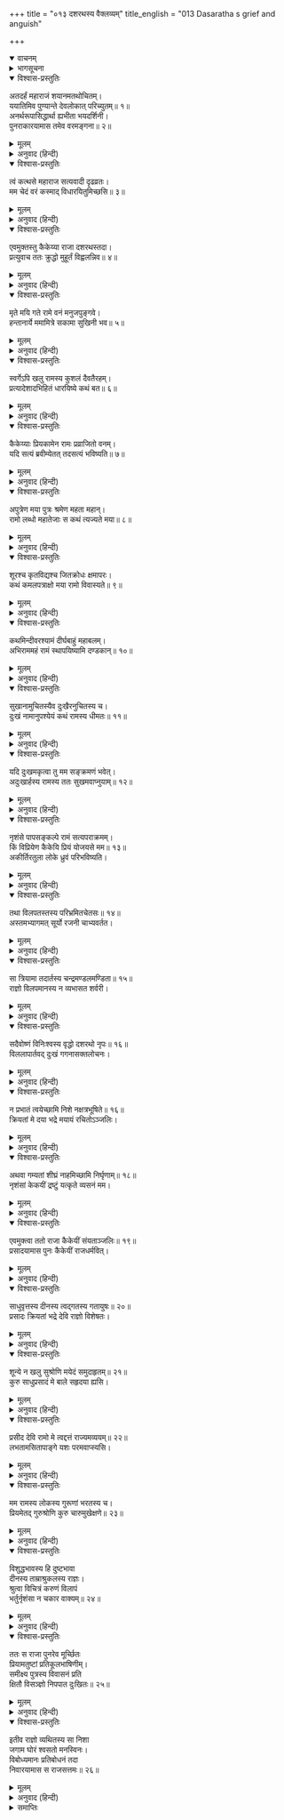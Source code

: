 +++
title = "०१३ दशरथस्य वैक्लव्यम्"
title_english = "013 Dasaratha s grief and anguish"

+++
<details open><summary>वाचनम्</summary>
<div caption="श्रीराम-हरिसीताराममूर्ति-घनपाठिभ्यां वचनम्" class="audioEmbed" src="https://archive.org/download/Ramayana-recitation-Sriram-harisItArAmamUrti-Ghanapaati-v2/Kanda_2/Kanda_2_AYK-013-Dasharadhasya_Vaiklabyam.mp3"></div>
</details>

<details><summary>भागसूचना</summary>

13. राजाका विलाप और कैकेयीसे अनुनय-विनय
</details>

<details open><summary>विश्वास-प्रस्तुतिः</summary>

अतदर्हं महाराजं शयानमतथोचितम्।  
ययातिमिव पुण्यान्ते देवलोकात् परिच्युतम्॥ १॥  
अनर्थरूपासिद्धार्था ह्यभीता भयदर्शिनी।  
पुनराकारयामास तमेव वरमङ्गना॥ २॥
</details>

<details><summary>मूलम्</summary>

अतदर्हं महाराजं शयानमतथोचितम्।  
ययातिमिव पुण्यान्ते देवलोकात् परिच्युतम्॥ १॥  
अनर्थरूपासिद्धार्था ह्यभीता भयदर्शिनी।  
पुनराकारयामास तमेव वरमङ्गना॥ २॥
</details>

<details><summary>अनुवाद (हिन्दी)</summary>

महाराज दशरथ उस अयोग्य और अनुचित अवस्थामें पृथ्वीपर पड़े थे। उस समय वे पुण्य समाप्त होनेपर देवलोकसे भ्रष्ट हुए राजा ययातिके समान जान पड़ते थे। उनकी वैसी दशा देख अनर्थकी साक्षात् मूर्ति कैकेयी, जिसका प्रयोजन अभीतक सिद्ध नहीं हुआ था, जो लोकापवादका भय छोड़ चुकी थी और श्रीरामसे भरतके लिये भय देखती थी, पुनः उसी वरके लिये राजाको सम्बोधित करके कहने लगी—॥ १-२॥
</details>

<details open><summary>विश्वास-प्रस्तुतिः</summary>

त्वं कत्थसे महाराज सत्यवादी दृढव्रतः।  
मम चेदं वरं कस्माद् विधारयितुमिच्छसि॥ ३॥
</details>

<details><summary>मूलम्</summary>

त्वं कत्थसे महाराज सत्यवादी दृढव्रतः।  
मम चेदं वरं कस्माद् विधारयितुमिच्छसि॥ ३॥
</details>

<details><summary>अनुवाद (हिन्दी)</summary>

‘महाराज! आप तो डींग मारा करते थे कि मैं बड़ा सत्यवादी और दृढ़प्रतिज्ञ हूँ, फिर आप मेरे इस वरदानको क्यों हजम कर जाना चाहते हैं?’॥३॥
</details>

<details open><summary>विश्वास-प्रस्तुतिः</summary>

एवमुक्तस्तु कैकेय्या राजा दशरथस्तदा।  
प्रत्युवाच ततः क्रुद्धो मुहूर्तं विह्वलन्निव॥ ४॥
</details>

<details><summary>मूलम्</summary>

एवमुक्तस्तु कैकेय्या राजा दशरथस्तदा।  
प्रत्युवाच ततः क्रुद्धो मुहूर्तं विह्वलन्निव॥ ४॥
</details>

<details><summary>अनुवाद (हिन्दी)</summary>

कैकेयीके ऐसा कहनेपर राजा दशरथ दो घड़ीतक व्याकुलकी-सी अवस्थामें रहे। तत्पश्चात् कुपित होकर उसे इस प्रकार उत्तर देने लगे—॥ ४॥
</details>

<details open><summary>विश्वास-प्रस्तुतिः</summary>

मृते मयि गते रामे वनं मनुजपुङ्गवे।  
हन्तानार्ये ममामित्रे सकामा सुखिनी भव॥ ५॥
</details>

<details><summary>मूलम्</summary>

मृते मयि गते रामे वनं मनुजपुङ्गवे।  
हन्तानार्ये ममामित्रे सकामा सुखिनी भव॥ ५॥
</details>

<details><summary>अनुवाद (हिन्दी)</summary>

‘ओ नीच! तू मेरी शत्रु है। नरश्रेष्ठ श्रीरामके वनमें चले जानेपर जब मेरी मृत्यु हो जायगी, उस समय तू सफलमनोरथ होकर सुखसे रहना॥ ५॥
</details>

<details open><summary>विश्वास-प्रस्तुतिः</summary>

स्वर्गेऽपि खलु रामस्य कुशलं दैवतैरहम्।  
प्रत्यादेशादभिहितं धारयिष्ये कथं बत॥ ६॥
</details>

<details><summary>मूलम्</summary>

स्वर्गेऽपि खलु रामस्य कुशलं दैवतैरहम्।  
प्रत्यादेशादभिहितं धारयिष्ये कथं बत॥ ६॥
</details>

<details><summary>अनुवाद (हिन्दी)</summary>

‘हाय! स्वर्गमें भी जब देवता मुझसे श्रीरामका कुशल समाचार पूछेंगे, उस समय मैं उन्हें क्या उत्तर दूँगा? यदि कहूँ, उन्हें वनमें भेज दिया तो उसके बाद वे लोग जो मेरे प्रति धिक्कारपूर्ण बात कहेंगे, उसे कैसे सह सकूँगा? इसके लिये मुझे बड़ा खेद है॥ ६॥
</details>

<details open><summary>विश्वास-प्रस्तुतिः</summary>

कैकेय्याः प्रियकामेन रामः प्रव्राजितो वनम्।  
यदि सत्यं ब्रवीम्येतत् तदसत्यं भविष्यति॥ ७॥
</details>

<details><summary>मूलम्</summary>

कैकेय्याः प्रियकामेन रामः प्रव्राजितो वनम्।  
यदि सत्यं ब्रवीम्येतत् तदसत्यं भविष्यति॥ ७॥
</details>

<details><summary>अनुवाद (हिन्दी)</summary>

‘कैकेयीका प्रिय करनेकी इच्छासे उसके माँगे हुए वरदानके अनुसार मैंने श्रीरामको वनमें भेज दिया, यदि ऐसा कहूँ और इसे सत्य बताऊँ तो मेरी वह पहली बात असत्य हो जायगी, जिसके द्वारा मैंने रामको राज्य देनेका आश्वासन दिया है॥ ७॥
</details>

<details open><summary>विश्वास-प्रस्तुतिः</summary>

अपुत्रेण मया पुत्रः श्रमेण महता महान्।  
रामो लब्धो महातेजाः स कथं त्यज्यते मया॥ ८॥
</details>

<details><summary>मूलम्</summary>

अपुत्रेण मया पुत्रः श्रमेण महता महान्।  
रामो लब्धो महातेजाः स कथं त्यज्यते मया॥ ८॥
</details>

<details><summary>अनुवाद (हिन्दी)</summary>

‘मैं पहले पुत्रहीन था, फिर महान् परिश्रम करके मैंने जिन महातेजस्वी महापुरुष श्रीरामको पुत्ररूपमें प्राप्त किया है, उनका मेरे द्वारा त्याग कैसे किया जा सकता है?॥ ८॥
</details>

<details open><summary>विश्वास-प्रस्तुतिः</summary>

शूरश्च कृतविद्यश्च जितक्रोधः क्षमापरः।  
कथं कमलपत्राक्षो मया रामो विवास्यते॥ ९॥
</details>

<details><summary>मूलम्</summary>

शूरश्च कृतविद्यश्च जितक्रोधः क्षमापरः।  
कथं कमलपत्राक्षो मया रामो विवास्यते॥ ९॥
</details>

<details><summary>अनुवाद (हिन्दी)</summary>

‘जो शूरवीर, विद्वान्, क्रोधको जीतनेवाले और क्षमापरायण हैं, उन कमलनयन श्रीरामको मैं देशनिकाला कैसे दे सकता हूँ?॥ ९॥
</details>

<details open><summary>विश्वास-प्रस्तुतिः</summary>

कथमिन्दीवरश्यामं दीर्घबाहुं महाबलम्।  
अभिराममहं रामं स्थापयिष्यामि दण्डकान्॥ १०॥
</details>

<details><summary>मूलम्</summary>

कथमिन्दीवरश्यामं दीर्घबाहुं महाबलम्।  
अभिराममहं रामं स्थापयिष्यामि दण्डकान्॥ १०॥
</details>

<details><summary>अनुवाद (हिन्दी)</summary>

‘जिनकी अङ्गकान्ति नीलकमलके समान श्याम है, भुजाएँ विशाल और बल महान् हैं, उन नयनाभिराम श्रीरामको मैं दण्डकवनमें कैसे भेज सकूँगा?॥ १०॥
</details>

<details open><summary>विश्वास-प्रस्तुतिः</summary>

सुखानामुचितस्यैव दुःखैरनुचितस्य च।  
दुःखं नामानुपश्येयं कथं रामस्य धीमतः॥ ११॥
</details>

<details><summary>मूलम्</summary>

सुखानामुचितस्यैव दुःखैरनुचितस्य च।  
दुःखं नामानुपश्येयं कथं रामस्य धीमतः॥ ११॥
</details>

<details><summary>अनुवाद (हिन्दी)</summary>

‘जो सदा सुख भोगनेके ही योग्य हैं, कदापि दुःख भोगनेके योग्य नहीं हैं, उन बुद्धिमान् श्रीरामको दुःख उठाते मैं कैसे देख सकता हूँ?॥ ११॥
</details>

<details open><summary>विश्वास-प्रस्तुतिः</summary>

यदि दुःखमकृत्वा तु मम सङ्क्रमणं भवेत्।  
अदुःखार्हस्य रामस्य ततः सुखमवाप्नुयाम्॥ १२॥
</details>

<details><summary>मूलम्</summary>

यदि दुःखमकृत्वा तु मम सङ्क्रमणं भवेत्।  
अदुःखार्हस्य रामस्य ततः सुखमवाप्नुयाम्॥ १२॥
</details>

<details><summary>अनुवाद (हिन्दी)</summary>

‘जो दुःख भोगनेके योग्य नहीं हैं, उन श्रीरामको यह वनवासका दुःख दिये बिना ही यदि मैं इस संसारसे विदा हो जाता तो मुझे बड़ा सुख मिलता॥ १२॥
</details>

<details open><summary>विश्वास-प्रस्तुतिः</summary>

नृशंसे पापसङ्कल्पे रामं सत्यपराक्रमम्।  
किं विप्रियेण कैकेयि प्रियं योजयसे मम॥ १३॥  
अकीर्तिरतुला लोके ध्रुवं परिभविष्यति।
</details>

<details><summary>मूलम्</summary>

नृशंसे पापसङ्कल्पे रामं सत्यपराक्रमम्।  
किं विप्रियेण कैकेयि प्रियं योजयसे मम॥ १३॥  
अकीर्तिरतुला लोके ध्रुवं परिभविष्यति।
</details>

<details><summary>अनुवाद (हिन्दी)</summary>

‘ओ पापपूर्ण विचार रखनेवाली पाषाणहृदया कैकेयि! सत्यपराक्रमी श्रीराम मुझे बहुत प्रिय हैं, तू मुझसे उनका विछोह क्यों करा रही है? अरी! ऐसा करनेसे निश्चय ही संसारमें तेरी वह अपकीर्ति फैलेगी, जिसकी कहीं तुलना नहीं है’॥ १३ १/२॥
</details>

<details open><summary>विश्वास-प्रस्तुतिः</summary>

तथा विलपतस्तस्य परिभ्रमितचेतसः॥ १४॥  
अस्तमभ्यागमत् सूर्यो रजनी चाभ्यवर्तत।
</details>

<details><summary>मूलम्</summary>

तथा विलपतस्तस्य परिभ्रमितचेतसः॥ १४॥  
अस्तमभ्यागमत् सूर्यो रजनी चाभ्यवर्तत।
</details>

<details><summary>अनुवाद (हिन्दी)</summary>

इस प्रकार विलाप करते-करते राजा दशरथका चित्त अत्यन्त व्याकुल हो उठा। इतनेमें ही सूर्यदेव अस्ताचलको चले गये और प्रदोषकाल आ पहुँचा॥ १४ १/२॥
</details>

<details open><summary>विश्वास-प्रस्तुतिः</summary>

सा त्रियामा तदार्तस्य चन्द्रमण्डलमण्डिता॥ १५॥  
राज्ञो विलपमानस्य न व्यभासत शर्वरी।
</details>

<details><summary>मूलम्</summary>

सा त्रियामा तदार्तस्य चन्द्रमण्डलमण्डिता॥ १५॥  
राज्ञो विलपमानस्य न व्यभासत शर्वरी।
</details>

<details><summary>अनुवाद (हिन्दी)</summary>

वह तीन पहरोंवाली रात यद्यपि चन्द्रमण्डलकी चारुचन्द्रिकासे आलोकित हो रही थी, तो भी उस समय आर्त होकर विलाप करते हुए राजा दशरथके लिये प्रकाश या उल्लास न दे सकी॥ १५ १/२॥
</details>

<details open><summary>विश्वास-प्रस्तुतिः</summary>

सदैवोष्णं विनिःश्वस्य वृद्धो दशरथो नृपः॥ १६॥  
विललापार्तवद् दुःखं गगनासक्तलोचनः।
</details>

<details><summary>मूलम्</summary>

सदैवोष्णं विनिःश्वस्य वृद्धो दशरथो नृपः॥ १६॥  
विललापार्तवद् दुःखं गगनासक्तलोचनः।
</details>

<details><summary>अनुवाद (हिन्दी)</summary>

बूढ़े राजा दशरथ निरन्तर गरम उच्छ्वास लेते हुए आकाशकी ओर दृष्टि लगाये आर्तकी भाँति दुःखपूर्ण विलाप करने लगे—॥ १६ १/२॥
</details>

<details open><summary>विश्वास-प्रस्तुतिः</summary>

न प्रभातं त्वयेच्छामि निशे नक्षत्रभूषिते॥ १६॥  
क्रियतां मे दया भद्रे मयायं रचितोऽञ्जलिः।
</details>

<details><summary>मूलम्</summary>

न प्रभातं त्वयेच्छामि निशे नक्षत्रभूषिते॥ १६॥  
क्रियतां मे दया भद्रे मयायं रचितोऽञ्जलिः।
</details>

<details><summary>अनुवाद (हिन्दी)</summary>

‘नक्षत्रमालाओंसे अलंकृत कल्याणमयी रात्रिदेवि! मैं नहीं चाहता कि तुम्हारे द्वारा प्रभात-काल लाया जाय। मुझपर दया करो। मैं तुम्हारे सामने हाथ जोड़ता हूँ॥
</details>

<details open><summary>विश्वास-प्रस्तुतिः</summary>

अथवा गम्यतां शीघ्रं नाहमिच्छामि निर्घृणाम्॥ १८॥  
नृशंसां केकयीं द्रष्टुं यत्कृते व्यसनं मम।
</details>

<details><summary>मूलम्</summary>

अथवा गम्यतां शीघ्रं नाहमिच्छामि निर्घृणाम्॥ १८॥  
नृशंसां केकयीं द्रष्टुं यत्कृते व्यसनं मम।
</details>

<details><summary>अनुवाद (हिन्दी)</summary>

‘अथवा शीघ्र बीत जाओ; क्योंकि जिसके कारण मुझे भारी संकट प्राप्त हुआ है, उस निर्दय और क्रूर कैकेयीको अब मैं नहीं देखना चाहता’॥ १८ १/२॥
</details>

<details open><summary>विश्वास-प्रस्तुतिः</summary>

एवमुक्त्वा ततो राजा कैकेयीं संयताञ्जलिः॥ १९॥  
प्रसादयामास पुनः कैकेयीं राजधर्मवित्।
</details>

<details><summary>मूलम्</summary>

एवमुक्त्वा ततो राजा कैकेयीं संयताञ्जलिः॥ १९॥  
प्रसादयामास पुनः कैकेयीं राजधर्मवित्।
</details>

<details><summary>अनुवाद (हिन्दी)</summary>

कैकेयीसे ऐसा कहकर राजधर्मके ज्ञाता राजा दशरथने पुनः हाथ जोड़कर उसे मनाने या प्रसन्न करनेकी चेष्टा आरम्भ की—॥ १९ १/२॥
</details>

<details open><summary>विश्वास-प्रस्तुतिः</summary>

साधुवृत्तस्य दीनस्य त्वद्‍गतस्य गतायुषः॥ २०॥  
प्रसादः क्रियतां भद्रे देवि राज्ञो विशेषतः।
</details>

<details><summary>मूलम्</summary>

साधुवृत्तस्य दीनस्य त्वद्‍गतस्य गतायुषः॥ २०॥  
प्रसादः क्रियतां भद्रे देवि राज्ञो विशेषतः।
</details>

<details><summary>अनुवाद (हिन्दी)</summary>

‘कल्याणमयी देवि! जो सदाचारी, दीन, तेरे आश्रित, गतायु (मरणासन्न) और विशेषतः राजा है—ऐसे मुझ दशरथपर कृपा कर॥ २० १/२॥
</details>

<details open><summary>विश्वास-प्रस्तुतिः</summary>

शून्ये न खलु सुश्रोणि मयेदं समुदाहृतम्॥ २१॥  
कुरु साधुप्रसादं मे बाले सहृदया ह्यसि।
</details>

<details><summary>मूलम्</summary>

शून्ये न खलु सुश्रोणि मयेदं समुदाहृतम्॥ २१॥  
कुरु साधुप्रसादं मे बाले सहृदया ह्यसि।
</details>

<details><summary>अनुवाद (हिन्दी)</summary>

‘सुन्दर कटिप्रदेशवाली केकयनन्दिनि! मैंने जो यह श्रीरामको राज्य देनेकी बात कही है, वह किसी सूने घरमें नहीं, भरी सभामें घोषित की है, अतः बाले! तू बड़ी सहृदय है; इसलिये मुझपर भलीभाँति कृपा कर (जिससे सभासदोंद्वारा मेरा उपहास न हो)॥ २१ १/२॥
</details>

<details open><summary>विश्वास-प्रस्तुतिः</summary>

प्रसीद देवि रामो मे त्वद्दत्तं राज्यमव्ययम्॥ २२॥  
लभतामसितापाङ्गे यशः परमवाप्स्यसि।
</details>

<details><summary>मूलम्</summary>

प्रसीद देवि रामो मे त्वद्दत्तं राज्यमव्ययम्॥ २२॥  
लभतामसितापाङ्गे यशः परमवाप्स्यसि।
</details>

<details><summary>अनुवाद (हिन्दी)</summary>

‘देवि! प्रसन्न हो जा। कजरारे नेत्रप्रान्तवाली प्रिये! मेरे श्रीराम तेरे ही दिये हुए इस अक्षय राज्यको प्राप्त करें, इससे तुझे उत्तम यशकी प्राप्ति होगी॥ २२ १/२॥
</details>

<details open><summary>विश्वास-प्रस्तुतिः</summary>

मम रामस्य लोकस्य गुरूणां भरतस्य च।  
प्रियमेतद् गुरुश्रोणि कुरु चारुमुखेक्षणे॥ २३॥
</details>

<details><summary>मूलम्</summary>

मम रामस्य लोकस्य गुरूणां भरतस्य च।  
प्रियमेतद् गुरुश्रोणि कुरु चारुमुखेक्षणे॥ २३॥
</details>

<details><summary>अनुवाद (हिन्दी)</summary>

‘पृथुल नितम्बवाली देवि! सुमुखि! सुलोचने! यह प्रस्ताव मुझको, श्रीरामको, समस्त प्रजावर्गको, गुरुजनोंको तथा भरतको भी प्रिय होगा, अतः इसे पूर्ण कर’॥ २३॥
</details>

<details open><summary>विश्वास-प्रस्तुतिः</summary>

विशुद्धभावस्य हि दुष्टभावा  
दीनस्य ताम्राश्रुकलस्य राज्ञः।  
श्रुत्वा विचित्रं करुणं विलापं  
भर्तुर्नृशंसा न चकार वाक्यम्॥ २४॥
</details>

<details><summary>मूलम्</summary>

विशुद्धभावस्य हि दुष्टभावा  
दीनस्य ताम्राश्रुकलस्य राज्ञः।  
श्रुत्वा विचित्रं करुणं विलापं  
भर्तुर्नृशंसा न चकार वाक्यम्॥ २४॥
</details>

<details><summary>अनुवाद (हिन्दी)</summary>

राजाके हृदयका भाव अत्यन्त शुद्ध था, उनके आँसूभरे नेत्र लाल हो गये थे और वे दीनभावसे विचित्र करुणाजनक विलाप कर रहे थे, किंतु मनमें दूषित विचार रखनेवाली निष्ठुर कैकेयीने पतिके उस विलापको सुनकर भी उनकी आज्ञाका पालन नहीं किया॥ २४॥
</details>

<details open><summary>विश्वास-प्रस्तुतिः</summary>

ततः स राजा पुनरेव मूर्च्छितः  
प्रियामतुष्टां प्रतिकूलभाषिणीम्।  
समीक्ष्य पुत्रस्य विवासनं प्रति  
क्षितौ विसञ्ज्ञो निपपात दुःखितः॥ २५॥
</details>

<details><summary>मूलम्</summary>

ततः स राजा पुनरेव मूर्च्छितः  
प्रियामतुष्टां प्रतिकूलभाषिणीम्।  
समीक्ष्य पुत्रस्य विवासनं प्रति  
क्षितौ विसञ्ज्ञो निपपात दुःखितः॥ २५॥
</details>

<details><summary>अनुवाद (हिन्दी)</summary>

(इतनी अनुनय-विनयके बाद भी) जब प्रिया कैकेयी किसी तरह संतुष्ट न हो सकी और बराबर प्रतिकूल बात ही मुँहसे निकालती गयी, तब पुत्रके वनवासकी बात सोचकर राजा पुनः दुःखके मारे मूर्छित हो गये और सुध-बुध खोकर पृथ्वीपर गिर पड़े॥ २५॥
</details>

<details open><summary>विश्वास-प्रस्तुतिः</summary>

इतीव राज्ञो व्यथितस्य सा निशा  
जगाम घोरं श्वसतो मनस्विनः।  
विबोध्यमानः प्रतिबोधनं तदा  
निवारयामास स राजसत्तमः॥ २६॥
</details>

<details><summary>मूलम्</summary>

इतीव राज्ञो व्यथितस्य सा निशा  
जगाम घोरं श्वसतो मनस्विनः।  
विबोध्यमानः प्रतिबोधनं तदा  
निवारयामास स राजसत्तमः॥ २६॥
</details>

<details><summary>अनुवाद (हिन्दी)</summary>

इस प्रकार व्यथित होकर भयंकर उच्छ्वास लेते हुए मनस्वी राजा दशरथकी वह रात धीरे-धीरे बीत गयी। प्रातःकाल राजाको जगानेके लिये मनोहर वाद्योंके साथ मङ्गलगान होने लगा, परंतु उन राज-शिरोमणिने तत्काल मनाही भेजकर वह सब बंद करा दिया॥ २६॥
</details>

<details><summary>समाप्तिः</summary>

इत्यार्षे श्रीमद्रामायणे वाल्मीकीये आदिकाव्येऽयोध्याकाण्डे त्रयोदशः सर्गः॥ १३॥  
इस प्रकार श्रीवाल्मीकिनिर्मित आर्षरामायण आदिकाव्यके अयोध्याकाण्डमें तेरहवाँ सर्ग पूरा हुआ॥ १३॥
</details>

